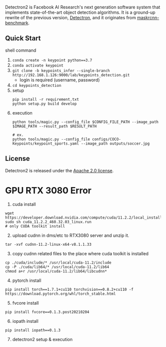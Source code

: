 
Detectron2 is Facebook AI Research's next generation software system
that implements state-of-the-art object detection algorithms.
It is a ground-up rewrite of the previous version,
[Detectron](https://github.com/facebookresearch/Detectron/),
and it originates from [maskrcnn-benchmark](https://github.com/facebookresearch/maskrcnn-benchmark/).

## Quick Start
shell command
1. `conda create -n keypoint python==3.7`
2. `conda activate keypoint`
3. `git clone -b keypoints_infer --single-branch http://192.168.1.126:9000/lab/keypoints_detection.git`
   - login is required (username, password)
4. `cd keypoints_detection`
5. setup
   ```
   pip install -r requirement.txt
   python setup.py build develop
   ```
7. execution
   ```
   python tools/magic.py --config_file $CONFIG_FILE_PATH --image_path $IMAGE_PATH --result_path $RESULT_PATH
   
   # ex.
   python tools/magic.py --config_file configs/COCO-Keypoints/keypoint_sports.yaml --image_path outputs/soccer.jpg
   ```

## License

Detectron2 is released under the [Apache 2.0 license](LICENSE).


# GPU RTX 3080 Error
1. cuda install
```
wget https://developer.download.nvidia.com/compute/cuda/11.2.2/local_installers/cuda_11.2.2_460.32.03_linux.run
sudo sh cuda_11.2.2_460.32.03_linux.run
# only CUDA toolkit install
```

2. upload cudnn in dms/etc to RTX3080 server and unzip it.
```
tar -xvf cudnn-11.2-linux-x64-v8.1.1.33
```

3. copy cudnn related files to the place where cuda toolkit is installed
```
cp ./cuda/include/* /usr/local/cuda-11.2/include
cp -P ./cuda/lib64/* /usr/local/cuda-11.2/lib64
chmod a+r /usr/local/cuda-11.2/lib64/libcudnn*
```

4. pytorch install
```
pip install torch==1.7.1+cu110 torchvision==0.8.2+cu110 -f https://download.pytorch.org/whl/torch_stable.html
```

5. fvcore install
```
pip install fvcore==0.1.3.post20210204
```

6. iopath install
```
pip install iopath==0.1.3
```

7. detectron2 setup & execution